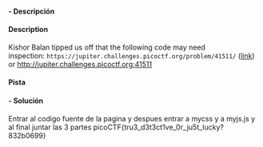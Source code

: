 #### - **Descripción** 
#### Description

Kishor Balan tipped us off that the following code may need inspection: `https://jupiter.challenges.picoctf.org/problem/41511/` ([link](https://jupiter.challenges.picoctf.org/problem/41511/)) or http://jupiter.challenges.picoctf.org:41511

#### Pista 

#### - **Solución** 
Entrar al codigo fuente de la pagina y despues entrar a mycss y a myjs.js
y al final juntar las 3 partes 
picoCTF{tru3_d3t3ct1ve_0r_ju5t_lucky?832b0699}
